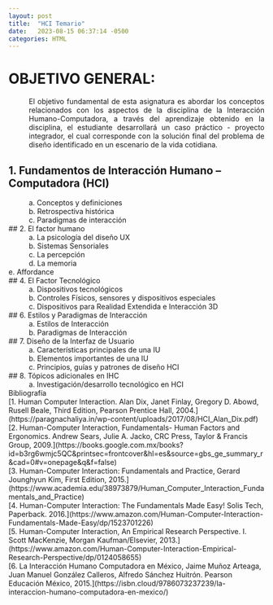 ```yaml
---
layout: post
title:  "HCI Temario"
date:   2023-08-15 06:37:14 -0500
categories: HTML
---
```

# OBJETIVO GENERAL:

<div style='text-align: justify'>
<dd>El objetivo fundamental de esta asignatura es abordar los conceptos relacionados con los aspectos de la
disciplina de la Interacción Humano-Computadora, a través del aprendizaje obtenido en la disciplina, el
estudiante desarrollará un caso práctico - proyecto integrador, el cual corresponde con la solución final
del problema de diseño identificado en un escenario de la vida cotidiana. </dd>
</div>

## 1. Fundamentos de Interacción Humano – Computadora (HCI) 
<div style='text-align: justify, blockquote'>
   <dd>a. Conceptos y definiciones <br></dd>
   <dd>b. Retrospectiva histórica <br></dd>
   <dd>c. Paradigmas de interacción <br></dd>
</div>
## 2. El factor humano
 <div style='text-align: justify, blockquote'>  
   <dd>a. La psicología del diseño UX <br></dd>
   <dd>b. Sistemas Sensoriales <br></dd>
   <dd>c. La percepción <br></dd>
   <dd>d. La memoria <br></dd>
   <dd></dd>e. Affordance <br></dd>
 </div>
## 4. El Factor Tecnológico
<div style='text-align: justify, blockquote'>   
  <dd> a. Dispositivos tecnológicos <br></dd>
  <dd> b. Controles Físicos, sensores y dispositivos especiales <br></dd>
  <dd> c. Dispositivos para Realidad Extendida e Interacción 3D <br></dd>
</div>
## 6. Estilos y Paradigmas de Interacción
<div style='text-align: justify, blockquote'>
  <dd> a. Estilos de Interacción <br></dd>
  <dd> b. Paradigmas de Interacción <br></dd>
</div>
## 7. Diseño de la Interfaz de Usuario 
<div style='text-align: justify, blockquote'>
  <dd> a. Características principales de una IU <br></dd>
  <dd> b. Elementos importantes de una IU <br></dd>
  <dd> c. Principios, guías y patrones de diseño HCI <br></dd>
</div>
## 8. Tópicos adicionales en IHC 
<div style='blockquote, text-align: justify, blockquote'>
  <dd> a. Investigación/desarrollo tecnológico en HCI <br></dd>
</div>
Bibliografía
<div style='text-align: justify, blockquote'>
[1. Human Computer Interaction. Alan Dix, Janet Finlay, Gregory D. Abowd, Rusell Beale, Third
Edition, Pearson Prentice Hall, 2004.](https://paragnachaliya.in/wp-content/uploads/2017/08/HCI_Alan_Dix.pdf) <br>
[2. Human-Computer Interaction, Fundamentals- Human Factors and Ergonomics. Andrew Sears,
Julie A. Jacko, CRC Press, Taylor & Francis Group, 2009.](https://books.google.com.mx/books?id=b3rg6wmjc5QC&printsec=frontcover&hl=es&source=gbs_ge_summary_r&cad=0#v=onepage&q&f=false) <br> 
[3. Human-Computer Interaction: Fundamentals and Practice, Gerard Jounghyun Kim, First Edition, 2015.](https://www.academia.edu/38973879/Human_Computer_Interaction_Fundamentals_and_Practice)  <br>
[4. Human-Computer Interaction: The Fundamentals Made Easy! Solis Tech, Paperback. 2016.](https://www.amazon.com/Human-Computer-Interaction-Fundamentals-Made-Easy/dp/1523701226) <br>
[5. Human-Computer Interaction, An Empirical Research Perspective. I. Scott MacKenzie, Morgan
Kaufman/Elsevier, 2013.](https://www.amazon.com/Human-Computer-Interaction-Empirical-Research-Perspective/dp/0124058655) <br>
[6. La Interacción Humano Computadora en México, Jaime Muñoz Arteaga, Juan Manuel González
Calleros, Alfredo Sánchez Huitrón. Pearson Educación México, 2015.](https://isbn.cloud/9786073237239/la-interaccion-humano-computadora-en-mexico/) <br>
</div>
